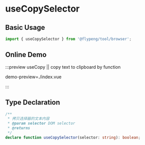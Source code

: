 # useCopySelector

## Basic Usage

```ts
import { useCopySelector } from '@flypeng/tool/browser';
```

## Online Demo

:::preview useCopy || copy text to clipboard by function

demo-preview=./index.vue

:::

## Type Declaration

```ts
/**
 * 拷贝选择器的文本内容
 * @param selector DOM selector
 * @returns
 */
declare function useCopySelector(selector: string): boolean;
```
